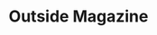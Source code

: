 ---
collection_archive: false
collection_awards: []
collection_category:
  - Still Life + Details
  - Editorial
  - Travel
  - Reportage
  - Sports + Athletes
  - Portraits
  - Color
collection_content: >-
  “_Rob Krar had to embrace incredible physical pain to win iconic
  ultramarathons like the Leadville Traill 100 and the Western States Endurance
  Run. But that’s a form suffering he can control- unlike his decades-long
  struggle with depression._”⁠


  This past fall my brother Shea and I visited the 5th annual _Rob Krar Running
  Camp_ in Flagstaff, AZ. It was the perfect time of year- the air cool and
  crisp as fall approached and the aspens golden in color illuminated Locket
  Meadow. As someone who copes with clinical depression and anxiety disorder, we
  loved our time with Rob, Christina, campers, and volunteers.


  Article by former _Runner’s World_ editor Christine Fennessy, Krar opens up
  about his battle with depression, the balance of his personal life and life a
  professional athlete, what he means to the running community, and how his
  running camp has “saved lives."


  If you or someone you know is having thoughts of suicide or self-harm, call
  the National Suicide Prevention Lifeline toll-free from anywhere in the U.S.
  at 1-800-273-8255.
collection_cover: https://d1sf55qlb7p6hz.cloudfront.net/robkrar-2.jpg
collection_cover_mobile: https://d1sf55qlb7p6hz.cloudfront.net/verticalcovers-9.jpg
collection_description: >-
  Rob Krar had to embrace incredible physical pain to win iconic ultramarathons
  like the Leadville Traill 100 and the Western States Endurance Run. But that’s
  a form suffering he can control- unlike his decades-long struggle with
  depression.⁠ Krar opens up about his battle with depression, the balance of
  his personal life and life as a professional athlete, what he means to the
  running community, and how his running camp has “saved lives.”
collection_exhibition: []
collection_filter: Commissioned + Stock
collection_hidden: false
collection_meta: Rob Krar Running In The Dark
collection_press: []
collection_preview:
  - https://d1sf55qlb7p6hz.cloudfront.net/krar_covers-2.jpg
  - https://d1sf55qlb7p6hz.cloudfront.net/krar_covers-3.jpg
  - https://d1sf55qlb7p6hz.cloudfront.net/krar_covers-1.jpg
  - https://d1sf55qlb7p6hz.cloudfront.net/krar_covers-4.jpg
  - https://d1sf55qlb7p6hz.cloudfront.net/krar_covers-5.jpg
  - https://d1sf55qlb7p6hz.cloudfront.net/krar_covers-6.jpg
cover_image: https://d1sf55qlb7p6hz.cloudfront.net/social-37.jpg
date:  
logo: 
navigation_theme: white
px_extra: true
slug: rob-krar-outside-magazine
theme_color: "#F1D7D5"
theme_color_all_works: B1EEBB"
title: Outside Magazine 
collection_blocks:
  - _bookshop_name: collections/media-row-start
    row_alignment: between
  - _bookshop_name: collections/media-element 
    color: "#CDDCEC"
    image:  https://d1sf55qlb7p6hz.cloudfront.net/robkrar-1.jpg
    margin_left: 15
    margin_right: 0
    margin_y: 100
    width: 60
  - _bookshop_name: collections/media-row
    row_alignment: between
  - _bookshop_name: collections/media-element 
    color: "#EBF3F1"
    image:  https://d1sf55qlb7p6hz.cloudfront.net/robkrar-2.jpg
    margin_left: 50
    margin_y: 100
    width: 45
  - _bookshop_name: collections/media-row
    row_alignment: between
  - _bookshop_name: collections/media-element 
    color: "#EEDBBB"
    image:  https://d1sf55qlb7p6hz.cloudfront.net/robkrar-4.jpg
    margin_left: 25
    margin_right: 0
    margin_y: 300
    width: 20
  - _bookshop_name: collections/media-element 
    color: "#EED8C9"
    image:  https://d1sf55qlb7p6hz.cloudfront.net/robkrar-3.jpg
    margin_left: 0
    margin_right: 10
    margin_y: 100
    width: 33
  - _bookshop_name: collections/media-row
    row_alignment: between
  - _bookshop_name: collections/media-element 
    color: "#CAE8EE"
    image:  https://d1sf55qlb7p6hz.cloudfront.net/robkrar-5.jpg
    margin_left: 20
    margin_right: 0
    margin_y: 100
    width: 55
  - _bookshop_name: collections/media-row
    row_alignment: between
  - _bookshop_name: collections/media-element 
    color: "#F8DFC3"
    image:  https://d1sf55qlb7p6hz.cloudfront.net/robkrar-7.jpg
    margin_left: 35
    margin_right: 0
    margin_y: 700
    width: 25
  - _bookshop_name: collections/media-element 
    color: "#E4AF97"
    image:  https://d1sf55qlb7p6hz.cloudfront.net/robkrar-6.jpg
    margin_left: 0
    margin_right: 5
    margin_y: 100
    width: 30
  - _bookshop_name: collections/media-row
    row_alignment: between
  - _bookshop_name: collections/media-element 
    color: "#F8967D"
    image:  https://d1sf55qlb7p6hz.cloudfront.net/robkrar-8.jpg
    margin_left: 20
    margin_right: 0
    margin_y: 200
    width: 50
  - _bookshop_name: collections/media-row
    row_alignment: between
  - _bookshop_name: collections/media-element 
    color: "#C4D4E2"
    image:  https://d1sf55qlb7p6hz.cloudfront.net/robkrar-9.jpg
    margin_left: 5
    margin_y: 200
    width: 33
  - _bookshop_name: collections/media-element 
    color: "#B89990"
    image:  https://d1sf55qlb7p6hz.cloudfront.net/robkrar-10.jpg
    margin_left: 0
    margin_right: 20
    margin_y: 400
    width: 30
  - _bookshop_name: collections/media-row
    row_alignment: between
  - _bookshop_name: collections/media-element 
    color: "#C4EDF3"
    image:  https://d1sf55qlb7p6hz.cloudfront.net/robkrar-13.jpg
    margin_left: 10
    margin_right: 0
    margin_y: 700
    width: 25
  - _bookshop_name: collections/media-element 
    color: "#EEE0CC"
    image:  https://d1sf55qlb7p6hz.cloudfront.net/robkrar-11.jpg
    margin_right: 10
    margin_y: 100
    width: 50
  - _bookshop_name: collections/media-row
    row_alignment: between
  - _bookshop_name: collections/media-element 
    color: "#D1DEC4"
    image:  https://d1sf55qlb7p6hz.cloudfront.net/robkrar-14.jpg
    margin_left: 15
    margin_y: 100
    width: 45
  - _bookshop_name: collections/media-element 
    color: "#EFC69C"
    image:  https://d1sf55qlb7p6hz.cloudfront.net/robkrar-15.jpg
    margin_left: 0
    margin_right: 0
    margin_y: 500
    width: 33
  - _bookshop_name: collections/media-row
    row_alignment: between
  - _bookshop_name: collections/media-element 
    color: "#C1EDF0"
    image:  https://d1sf55qlb7p6hz.cloudfront.net/robkrar-17.jpg
    margin_left: 5
    margin_y: 300
    width: 40
  - _bookshop_name: collections/media-element 
    color: "#FA855E"
    image:  https://d1sf55qlb7p6hz.cloudfront.net/robkrar-16.jpg
    margin_left: 0
    margin_right: 20
    margin_y: 500
    width: 25
  - _bookshop_name: collections/media-row
    row_alignment: between
  - _bookshop_name: collections/media-element 
    color: "#FAB0A9"
    image:  https://d1sf55qlb7p6hz.cloudfront.net/robkrar-18.jpg
    margin_left: 10
    margin_y: 100
    width: 50
  - _bookshop_name: collections/media-element 
    color: "#EAE1B0"
    image:  https://d1sf55qlb7p6hz.cloudfront.net/robkrar-19.jpg
    margin_left: 0
    margin_right: 5
    margin_y: 200
    width: 30
  - _bookshop_name: collections/media-row
    row_alignment: between
  - _bookshop_name: collections/media-element 
    color: "#FAE79D"
    image:  https://d1sf55qlb7p6hz.cloudfront.net/robkrar-20.jpg
    margin_left: 20
    margin_y: 100
    width: 60
  - _bookshop_name: collections/media-row-end
---